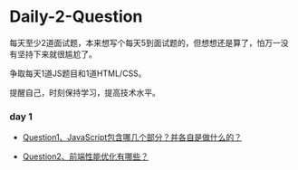 # Daily-2-Question

每天至少2道面试题，本来想写个每天5到面试题的，但想想还是算了，怕万一没有坚持下来就很尴尬了。

争取每天1道JS题目和1道HTML/CSS。

提醒自己，时刻保持学习，提高技术水平。



###	day 1
- [Question1、JavaScript包含哪几个部分？并各自是做什么的？](https://github.com/wangbinze/Daily-2-Question/issues/1)

- [Question2、前端性能优化有哪些？](https://github.com/wangbinze/Daily-2-Question/issues/2)